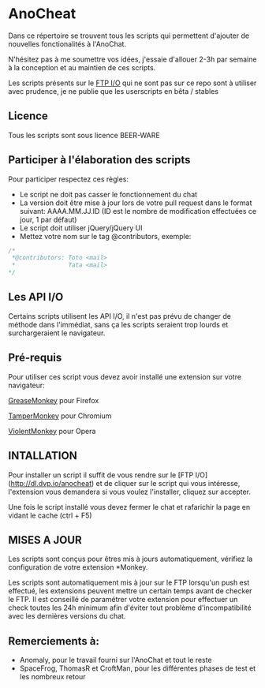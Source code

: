 AnoCheat
========

Dans ce répertoire se trouvent tous les scripts qui permettent d'ajouter de nouvelles fonctionalités à l'AnoChat.

N'hésitez pas à me soumettre vos idées, j'essaie d'allouer 2-3h par semaine à la conception et au maintien de ces scripts.

Les scripts présents sur le [FTP I/O](http://dl.dvp.io/anocheat/) qui ne sont pas sur ce repo sont à utiliser avec prudence, je ne publie que les userscripts en bêta / stables

## Licence
Tous les scripts sont sous licence BEER-WARE

## Participer à l'élaboration des scripts
Pour participer respectez ces règles:

- Le script ne doit pas casser le fonctionnement du chat
- La version doit être mise à jour lors de votre pull request dans le format suivant: AAAA.MM.JJ.ID (ID est le nombre de modification effectuées ce jour, 1 par défaut)
- Le script doit utiliser jQuery/jQuery UI
- Mettez votre nom sur le tag @contributors, exemple:
```javascript
/*
 *@contributors: Toto <mail>
 *               Tata <mail>
*/
```

## Les API I/O
Certains scripts utilisent les API I/O, il n'est pas prévu de changer de méthode dans l'immédiat, sans ça les scripts seraient trop lourds et surchargeraient le navigateur.

## Pré-requis

Pour utiliser ces script vous devez avoir installé une extension sur votre navigateur:

[GreaseMonkey](https://addons.mozilla.org/fr/firefox/addon/greasemonkey/) pour Firefox 

[TamperMonkey](https://chrome.google.com/webstore/detail/tampermonkey/dhdgffkkebhmkfjojejmpbldmpobfkfo) pour Chromium 

[ViolentMonkey](https://addons.opera.com/fr/extensions/details/violent-monkey/) pour Opera 

## INTALLATION

Pour installer un script il suffit de vous rendre sur le [FTP I/O] (http://dl.dvp.io/anocheat) et de cliquer sur le script qui vous intéresse, l'extension vous demandera si vous voulez l'installer, cliquez sur accepter.

Une fois le script installé vous devez fermer le chat et rafarichir la page en vidant le cache (ctrl + F5)

## MISES A JOUR

Les scripts sont conçus pour êtres mis à jours automatiquement, vérifiez la configuration de votre extension *Monkey.

Les scripts sont automatiquement mis à jour sur le FTP lorsqu'un push est effectué, les extensions peuvent mettre un certain temps avant de checker le FTP. Il est conseillé de paramétrer votre extension pour effectuer un check toutes les 24h minimum afin d'éviter tout problème d'incompatibilité avec les dernières versions du chat.

## Remerciements à:

- Anomaly, pour le travail fourni sur l'AnoChat et tout le reste
- SpaceFrog, ThomasR et CroftMan, pour les différentes phases de test et les nombreux retour
